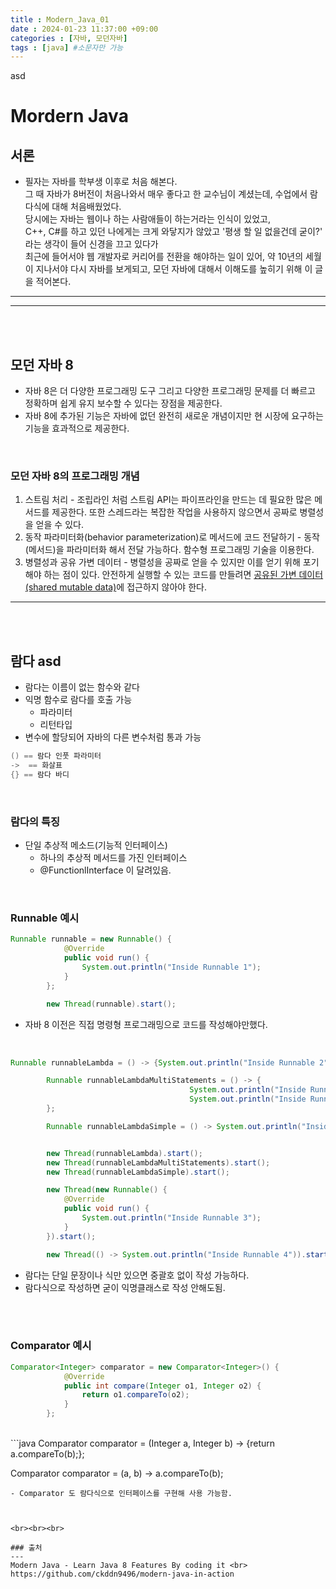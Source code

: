 ```yaml
---
title : Modern_Java_01
date : 2024-01-23 11:37:00 +09:00
categories : [자바, 모던자바]
tags : [java] #소문자만 가능
---
```


asd
<br>


# Mordern Java

## 서론
- 필자는 자바를 학부생 이후로 처음 해본다. <br>
그 때 자바가 8버전이 처음나와서 매우 좋다고 한 교수님이 계셨는데, 수업에서 람다식에 대해 처음배웠었다. <br>
당시에는 자바는 웹이나 하는 사람애들이 하는거라는 인식이 있었고, <br> C++, C#를 하고 있던 나에게는 크게 와닿지가 않았고 '평생 할 일 없을건데 굳이?' 라는 생각이 들어 신경을 끄고 있다가 <br>
최근에 들어서야 웹 개발자로 커리어를 전환을 해야하는 일이 있어, 약 10년의 세월이 지나서야 다시 자바를 보게되고, 모던 자바에 대해서 이해도를 높히기 위해 이 글을 적어본다.
---
---

<br><br>

## 모던 자바 8
- 자바 8은 더 다양한 프로그래밍 도구 그리고 다양한 프로그래밍 문제를 더 빠르고 정확하며 쉽게 유지 보수할 수 있다는 장점을 제공한다. 
- 자바 8에 추가된 기능은 자바에 없던 완전히 새로운 개념이지만 현 시장에 요구하는 기능을 효과적으로 제공한다. 

<br>

### 모던 자바 8의 프로그래밍 개념

1. 스트림 처리 - 조립라인 처럼 스트림 API는 파이프라인을 만드는 데 필요한 많은 메서드를 제공한다. 또한 스레드라는 복잡한 작업을 사용하지 않으면서 공짜로 병렬성을 얻을 수 있다.
2. 동작 파라미터화(behavior parameterization)로 메서드에 코드 전달하기 - 동작(메서드)을 파라미터화 해서 전달 가능하다. 함수형 프로그래밍 기술을 이용한다.
3. 병렬성과 공유 가변 데이터 - 병렬성을 공짜로 얻을 수 있지만 이를 얻기 위해 포기해야 하는 점이 있다. 안전하게 실행할 수 있는 코드를 만들려면 <U>공유된 가변 데이터(shared mutable data)</U>에 접근하지 않아야 한다.

--- 

<br><br>


## 람다  asd
- 람다는 이름이 없는 함수와 같다
- 익명 함수로 람다를 호출 가능
  - 파라미터
  - 리턴타입
- 변수에 할당되어 자바의 다른 변수처럼 통과 가능

```java
() == 람다 인풋 파라미터
->  == 화살표
{} == 람다 바디
```

<br>

### 람다의 특징
- 단일 추상적 메소드(기능적 인터페이스)
    - 하나의 추상적 메서드를 가진 인터페이스
    - @FunctionlInterface 이 달려있음.

<br>


### Runnable 예시
```java
Runnable runnable = new Runnable() {
            @Override
            public void run() {
                System.out.println("Inside Runnable 1");
            }
        };

        new Thread(runnable).start();
```
- 자바 8 이전은 직접 명령형 프로그래밍으로 코드를 작성해야만했다.

<br>

```java
Runnable runnableLambda = () -> {System.out.println("Inside Runnable 2");};

        Runnable runnableLambdaMultiStatements = () -> {
                                        System.out.println("Inside Runnable 3");
                                        System.out.println("Inside Runnable 3");
        };

        Runnable runnableLambdaSimple = () -> System.out.println("Inside Runnable 3");


        new Thread(runnableLambda).start();
        new Thread(runnableLambdaMultiStatements).start();
        new Thread(runnableLambdaSimple).start();

        new Thread(new Runnable() {
            @Override
            public void run() {
                System.out.println("Inside Runnable 3");
            }
        }).start();

        new Thread(() -> System.out.println("Inside Runnable 4")).start();
```
- 람다는 단일 문장이나 식만 있으면 중괄호 없이 작성 가능하다.
- 람다식으로 작성하면 굳이 익명클래스로 작성 안해도됨.

<br><br>


### Comparator 예시
```java
Comparator<Integer> comparator = new Comparator<Integer>() {
            @Override
            public int compare(Integer o1, Integer o2) {
                return o1.compareTo(o2);
            }
        };
```
<br>
```java
Comparator<Integer> comparator = (Integer a, Integer b) -> {return a.compareTo(b);};

Comparator<Integer> comparator = (a, b) -> a.compareTo(b);
```
- Comparator 도 람다식으로 인터페이스를 구현해 사용 가능함.



<br><br><br>

### 출처
---
Modern Java - Learn Java 8 Features By coding it <br>
https://github.com/ckddn9496/modern-java-in-action